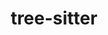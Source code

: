 ---
title: "tree-sitter"
layout: cache
categories: [package, v0.22.3]
meta: {"versions": ["0.22.2"], "compilers": ["gcc@=10.2.1", "gcc@=7.5.0"], "oss": ["centos7", "ubuntu18.04"], "platforms": ["linux"], "targets": ["x86_64_v3"], "stacks": ["developer-tools", "developer-tools-manylinux2014", "root"], "num_specs": 2, "num_specs_by_stack": {"developer-tools-manylinux2014": 1, "root": 2, "developer-tools": 1}}
spec_details: [{"hash": "iqucusaw2ot4r54e6qfsqnzpesuzpr2o", "compiler": "gcc@=10.2.1", "versions": ["0.22.2"], "os": "centos7", "platform": "linux", "target": "x86_64_v3", "variants": ["build_system=makefile"], "stacks": ["developer-tools-manylinux2014", "root"], "size": "-", "tarball": "https://binaries.spack.io/v0.22.3/build_cache/linux-centos7-x86_64_v3/gcc-10.2.1/tree-sitter-0.22.2/linux-centos7-x86_64_v3-gcc-10.2.1-tree-sitter-0.22.2-iqucusaw2ot4r54e6qfsqnzpesuzpr2o.spack"}, {"hash": "7adq63pcbhdard4pzln45lsznzut54od", "compiler": "gcc@=7.5.0", "versions": ["0.22.2"], "os": "ubuntu18.04", "platform": "linux", "target": "x86_64_v3", "variants": ["build_system=makefile"], "stacks": ["root", "developer-tools"], "size": "-", "tarball": "https://binaries.spack.io/v0.22.3/build_cache/linux-ubuntu18.04-x86_64_v3/gcc-7.5.0/tree-sitter-0.22.2/linux-ubuntu18.04-x86_64_v3-gcc-7.5.0-tree-sitter-0.22.2-7adq63pcbhdard4pzln45lsznzut54od.spack"}]
---